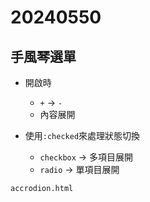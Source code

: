 # 20240550

## 手風琴選單

- 開啟時
   - `+` -> `-`
   - 內容展開

- 使用`:checked`來處理狀態切換
   - `checkbox` -> 多項目展開
   - `radio` -> 單項目展開
   
`accrodion.html`